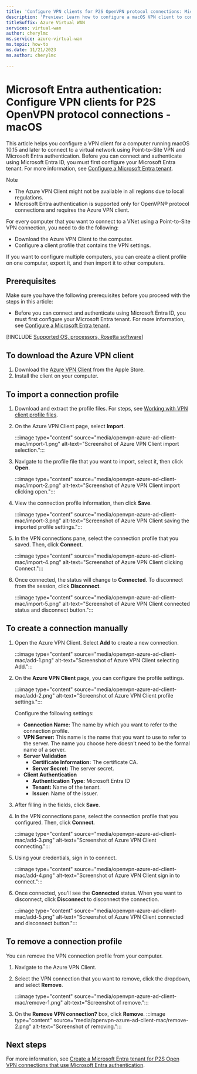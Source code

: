 ```yaml
---
title: 'Configure VPN clients for P2S OpenVPN protocol connections: Microsoft Entra authentication: macOS'
description: 'Preview: Learn how to configure a macOS VPN client to connect to a virtual network using point-to-site VPN and Microsoft Entra authentication.'
titleSuffix: Azure Virtual WAN
services: virtual-wan
author: cherylmc
ms.service: azure-virtual-wan
ms.topic: how-to
ms.date: 11/21/2023
ms.author: cherylmc

---
```

# Microsoft Entra authentication: Configure VPN clients for P2S OpenVPN protocol connections - macOS

This article helps you configure a VPN client for a computer running macOS 10.15 and later to connect to a virtual network using Point-to-Site VPN and Microsoft Entra authentication. Before you can connect and authenticate using Microsoft Entra ID, you must first configure your Microsoft Entra tenant. For more information, see [Configure a Microsoft Entra tenant](openvpn-azure-ad-tenant.md).

> [!NOTE]
> * The Azure VPN Client might not be available in all regions due to local regulations.
> * Microsoft Entra authentication is supported only for OpenVPN® protocol connections and requires the Azure VPN client.
>

For every computer that you want to connect to a VNet using a Point-to-Site VPN connection, you need to do the following:
 
* Download the Azure VPN Client to the computer.
* Configure a client profile that contains the VPN settings. 

If you want to configure multiple computers, you can create a client profile on one computer, export it, and then import it to other computers.

## Prerequisites

Make sure you have the following prerequisites before you proceed with the steps in this article:

* Before you can connect and authenticate using Microsoft Entra ID, you must first configure your Microsoft Entra tenant. For more information, see [Configure a Microsoft Entra tenant](openvpn-azure-ad-tenant.md).

[!INCLUDE [Supported OS, processors, Rosetta software](../../includes/vpn-gateway-vwan-macos-prerequisites-vpn-client-include.md)]

## <a name="download"></a>To download the Azure VPN client

1. Download the [Azure VPN Client](https://apps.apple.com/us/app/azure-vpn-client/id1553936137) from the Apple Store.
1. Install the client on your computer.

## <a name="import"></a>To import a connection profile

1. Download and extract the profile files. For steps, see [Working with VPN client profile files](about-vpn-profile-download.md).
1. On the Azure VPN Client page, select **Import**.

   :::image type="content" source="media/openvpn-azure-ad-client-mac/import-1.png" alt-text="Screenshot of Azure VPN Client import selection.":::
1. Navigate to the profile file that you want to import, select it, then click **Open**.

   :::image type="content" source="media/openvpn-azure-ad-client-mac/import-2.png" alt-text="Screenshot of Azure VPN Client import clicking open.":::
1. View the connection profile information, then click **Save**.

   :::image type="content" source="media/openvpn-azure-ad-client-mac/import-3.png" alt-text="Screenshot of Azure VPN Client saving the imported profile settings.":::
1. In the VPN connections pane, select the connection profile that you saved. Then, click **Connect**.

   :::image type="content" source="media/openvpn-azure-ad-client-mac/import-4.png" alt-text="Screenshot of Azure VPN Client clicking Connect.":::
1. Once connected, the status will change to **Connected**. To disconnect from the session, click **Disconnect**.

   :::image type="content" source="media/openvpn-azure-ad-client-mac/import-5.png" alt-text="Screenshot of Azure VPN Client connected status and disconnect button.":::

## <a name="manual"></a>To create a connection manually

1. Open the Azure VPN Client. Select **Add** to create a new connection.

   :::image type="content" source="media/openvpn-azure-ad-client-mac/add-1.png" alt-text="Screenshot of Azure VPN Client selecting Add.":::

1. On the **Azure VPN Client** page, you can configure the profile settings.

   :::image type="content" source="media/openvpn-azure-ad-client-mac/add-2.png" alt-text="Screenshot of Azure VPN Client profile settings.":::

   Configure the following settings:

   * **Connection Name:** The name by which you want to refer to the connection profile.
   * **VPN Server:** This name is the name that you want to use to refer to the server. The name you choose here doesn't need to be the formal name of a server.
   * **Server Validation**
     * **Certificate Information:** The certificate CA.
     * **Server Secret:** The server secret.
   * **Client Authentication**
     * **Authentication Type:** Microsoft Entra ID
     * **Tenant:** Name of the tenant.
     * **Issuer:** Name of the issuer.
1. After filling in the fields, click **Save**.
1. In the VPN connections pane, select the connection profile that you configured. Then, click **Connect**.

   :::image type="content" source="media/openvpn-azure-ad-client-mac/add-3.png" alt-text="Screenshot of Azure VPN Client connecting.":::
1. Using your credentials, sign in to connect.

   :::image type="content" source="media/openvpn-azure-ad-client-mac/add-4.png" alt-text="Screenshot of Azure VPN Client sign in to connect.":::
1. Once connected, you'll see the **Connected** status. When you want to disconnect, click **Disconnect** to disconnect the connection.

   :::image type="content" source="media/openvpn-azure-ad-client-mac/add-5.png" alt-text="Screenshot of Azure VPN Client connected and disconnect button.":::

## <a name="remove"></a>To remove a connection profile

You can remove the VPN connection profile from your computer. 

1. Navigate to the Azure VPN Client.
1. Select the VPN connection that you want to remove, click the dropdown, and select **Remove**.

   :::image type="content" source="media/openvpn-azure-ad-client-mac/remove-1.png" alt-text="Screenshot of remove.":::
1. On the **Remove VPN connection?** box, click **Remove**.
   :::image type="content" source="media/openvpn-azure-ad-client-mac/remove-2.png" alt-text="Screenshot of removing.":::

## Next steps

For more information, see [Create a Microsoft Entra tenant for P2S Open VPN connections that use Microsoft Entra authentication](openvpn-azure-ad-tenant.md).
